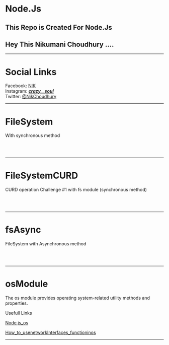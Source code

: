 # Node.Js
## This Repo is Created For Node.Js

## Hey This Nikumani Choudhury ....
<hr>

# Social Links
Facebook: [NIK](https://www.facebook.com/nik.xim/)
<br>
Instagram: [_______crazy__soul_______
](https://www.instagram.com/_______crazy__soul_______/)
<br>
Twitter: [@NikChoudhury](https://twitter.com/NikChoudhury)

<hr>

# FileSystem
<p>With synchronous method</p>
<br>
<br>
<hr>

# FileSystemCURD
<p>CURD operation  Challenge #1 with fs module (synchronous method)</p>
<br>
<br>
<hr>

# fsAsync
<p>FileSystem with Asynchronous method</p>
<br>
<br>
<hr>

# osModule
<p>The os module provides operating system-related utility methods and properties. </p>
<p>Usefull Links</p>

[Node.js_os](https://nodejs.org/api/os.html#os_os_freemem)
<br>

[How_to_usenetworkInterfaces_functioninos](https://www.codota.com/code/javascript/functions/os/networkInterfaces)

<hr>
